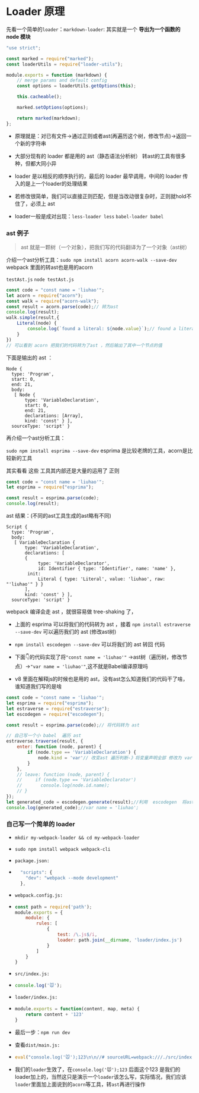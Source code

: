 # Loader 原理

先看一个简单的`loader`：`markdown-loader`: 其实就是一个 **导出为一个函数的 node 模块**

```javascript
"use strict";

const marked = require("marked");
const loaderUtils = require("loader-utils");

module.exports = function (markdown) {
    // merge params and default config
    const options = loaderUtils.getOptions(this);

    this.cacheable();

    marked.setOptions(options);

    return marked(markdown);
};
```

- 原理就是：对已有文件->通过正则或者ast(再遍历这个树，修改节点)->返回一个新的字符串

- 大部分现有的 loader 都是用的 ast（静态语法分析树） 转ast的工具有很多种，但都大同小异

- loader 是以相反的顺序执行的，最后的 loader 最早调用，中间的 loader 传入的是上一个loader的处理结果

- 若修改很简单，我们可以直接正则匹配，但是当改动很复杂时，正则就hold不住了，必须上 ast

- loader一般是成对出现：`less-loader less` `babel-loader babel`

### ast 例子

> ast 就是一颗树（一个对象），把我们写的代码翻译为了一个对象（ast树）

介绍一个ast分析工具：`sudo npm install acorn acorn-walk --save-dev` webpack 里面的转ast也是用的acorn

`testAst.js`  `node testAst.js`

```javascript
const code = "const name = 'liuhao'";
let acorn = require("acorn");
const walk = require("acorn-walk");
const result = acorn.parse(code);// 转为ast
console.log(result);
walk.simple(result,{
    Literal(node) {
        console.log(`found a literal: ${node.value}`);// found a literal: liuhao
    }
})
// 可以看到 acorn 把我们的代码转为了ast ，然后输出了其中一个节点的值
```

下面是输出的 ast ：

```
Node {
  type: 'Program',
  start: 0,
  end: 21,
  body:
   [ Node {
       type: 'VariableDeclaration',
       start: 0,
       end: 21,
       declarations: [Array],
       kind: 'const' } ],
  sourceType: 'script' }
```

再介绍一个ast分析工具：

`sudo npm install esprima --save-dev` esprima 是比较老牌的工具，acorn是比较新的工具

其实看看 这些 工具其内部还是大量的运用了 正则

```javascript
const code = "const name = 'liuhao'";
let esprima = require("esprima");

const result = esprima.parse(code);
console.log(result);

```

ast 结果：(不同的ast工具生成的ast略有不同)

```
Script {
  type: 'Program',
  body:
   [ VariableDeclaration {
       type: 'VariableDeclaration',
       declarations: [
       {
    		type: 'VariableDeclarator',
    		id: Identifier { type: 'Identifier', name: 'name' },
    	init:
     		Literal { type: 'Literal', value: 'liuhao', raw: "'liuhao'" } } 
       ],
       kind: 'const' } ],
  sourceType: 'script' }
```

webpack 编译会走 ast ，就很容易做 tree-shaking 了，

- 上面的 esprima 可以将我们的代码转为 ast ，接着 `npm install estraverse --save-dev` 可以遍历我们的 ast (修改ast树)

- `npm install escodegen --save-dev` 可以将我们的 ast 转回 代码
- 下面👇的代码实现了将`"const name = 'liuhao'"` ->ast树（遍历树，修改节点）->`"var name = 'liuhao'"`,这不就是Babel编译原理吗
- v8 里面在解释js的时候也是用的 ast，没有ast怎么知道我们的代码干了啥，谁知道我们写的是啥

```javascript
const code = "const name = 'liuhao'";
let esprima = require("esprima");
let estraverse = require("estraverse");
let escodegen = require("escodegen");

const result = esprima.parse(code);// 将代码转为 ast 

// 自己写一个小 babel  遍历 ast
estraverse.traverse(result, {
    enter: function (node, parent) {
        if (node.type == 'VariableDeclaration') {
            node.kind = 'var'// 改变ast 遍历判断-》将变量声明全部 修改为 var
        }
    },
    // leave: function (node, parent) {
    //     if (node.type == 'VariableDeclarator')
    //       console.log(node.id.name);
    // }
});
let generated_code = escodegen.generate(result);//利用  escodegen  将ast 吐出来为代码
console.log(generated_code);//var name = 'liuhao';
```

### 自己写一个简单的 loader

- `mkdir my-webpack-loader && cd my-webpack-loader`

- `sudo npm install webpack webpack-cli`

- `package.json:`

- ```javascript
    "scripts": {
      "dev": "webpack --mode development"
    },
  ```

- `webpack.config.js:`

- ```javascript
  const path = require('path');
  module.exports = {
      module: {
          rules: [
              {
                  test: /\.js$/i,
                  loader: path.join(__dirname, 'loader/index.js')
              }
          ]
      }
  }
  ```

- `src/index.js:`

- ```javascript
  console.log('🐭');
  ```

- `loader/index.js:`

- ```javascript
  module.exports = function(content, map, meta) {
      return content + '123'
  }
  ```

- 最后一步：`npm run dev`

- 查看`dist/main.js:`

- ```javascript
  eval("console.log('🐭');123\n\n//# sourceURL=webpack:///./src/index.js?");
  ```

- 我们的`loader`生效了，在`console.log('🐭');123` 后面这个123 是我们的loader加上的，当然这只是演示一个`loader`该怎么写，实际情况，我们应该`loader`里面加上面说到的`acorn`等工具，转`ast`再进行操作